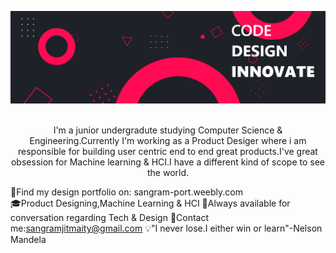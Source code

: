 ![Sangramjit Maity header](https://github.com/Sangramjit/Sangramjit/blob/master/banner.png)
<p align="center">
<br/>I'm a junior undergradute studying Computer Science & Engineering.Currently I'm working as a Product Desiger where i am responsible for building user centric end to end great products.I've great obsession for Machine learning & HCI.I have a different kind of scope to see the world.
</p>

 :pushpin:Find my design portfolio on: sangram-port.weebly.com<br/>
 :mortar_board:Product Designing,Machine Learning & HCI
 :pill:Always available for conversation regarding Tech & Design
 :e-mail:Contact me:sangramjitmaity@gmail.com
 :bulb:"I never lose.I either win or learn"-Nelson Mandela
